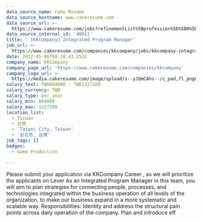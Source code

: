 ```yaml
---
data_source_name: Cake Resume
data_source_hostname: www.cakeresume.com
data_source_url: >-
  https://www.cakeresume.com/jobs?refinementList%5Bprofession%5D%5B0%5D=game-production&range%5Bsalary_range%5D%5Bmin%5D=1000000
data_source_internal_id: '40011'
title: ' [KKCompany] Integrated Program Manager'
job_url: >-
  https://www.cakeresume.com/companies/kkcompany/jobs/kkcompany-integrated-program-manager
date: 2022-05-06T00:18:41.252Z
company_name: KKCompany
company_page_url: 'https://www.cakeresume.com/companies/kkcompany'
company_logo_url: >-
  https://media.cakeresume.com/image/upload/s--yJQmCAhs--/c_pad,fl_png8,h_200,w_200/v1637561973/kxxyllrqxnxut3jg0vup.png
salary_text: TWD884000 - TWD1327200
salary_currency: TWD
salary_type: per_year
salary_min: 884000
salary_max: 1327200
location_list:
  - Taiwan
  - 台灣
  - 'Taipei City, Taiwan'
  - '台北市, 台灣'
job_tags: []
badges:
  - Game Production

---
```


Please submit your application via KKCompany Career , as we will prioritize the applicants on Lever As an Integrated Program Manager in this team, you will aim to plan strategies for connecting people, processes, and technologies integrated within the business operation of all levels of the organization, to make our business expand in a more systematic and scalable way. Responsibilities: Identity and address the structural pain points across daily operation of the company. Plan and introduce eff